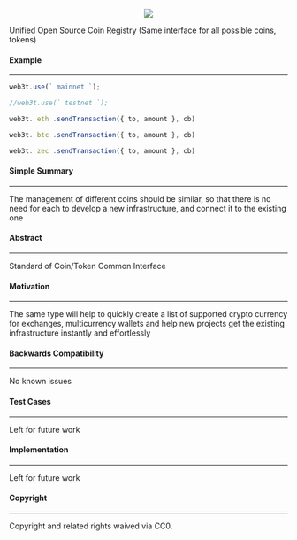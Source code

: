 
<p align="center">
  <img src="http://res.cloudinary.com/nixar-work/image/upload/v1534729062/Screen_Shot_2018-08-20_at_04.36.54.png">
</p>


Unified Open Source Coin Registry (Same interface for all possible coins, tokens)

#### Example
----

```Javascript 
web3t.use(` mainnet `);  

//web3t.use(` testnet `);

web3t. eth .sendTransaction({ to, amount }, cb)

web3t. btc .sendTransaction({ to, amount }, cb)

web3t. zec .sendTransaction({ to, amount }, cb)
```

#### Simple Summary
----

The management of different coins should be similar, so that there is no need for each to develop a new infrastructure, and connect it to the existing one


#### Abstract

----

Standard of Coin/Token Common Interface

#### Motivation
----

The same type will help to quickly create a list of supported crypto currency for exchanges, multicurrency wallets and help new projects get the existing infrastructure instantly and effortlessly


#### Backwards Compatibility
----

No known issues

#### Test Cases
----

Left for future work

#### Implementation
----

Left for future work

#### Copyright
----

Copyright and related rights waived via CC0.
